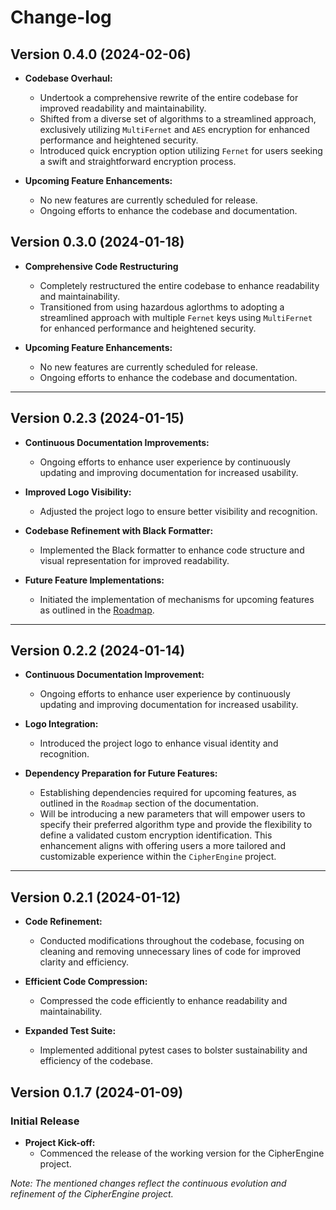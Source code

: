 # Change-log

## Version 0.4.0 (2024-02-06)
- **Codebase Overhaul:**
  - Undertook a comprehensive rewrite of the entire codebase for improved readability and maintainability.
  - Shifted from a diverse set of algorithms to a streamlined approach, exclusively utilizing `MultiFernet` and `AES` encryption for enhanced performance and heightened security.
  - Introduced quick encryption option utilizing `Fernet` for users seeking a swift and straightforward encryption process.

- **Upcoming Feature Enhancements:**
  - No new features are currently scheduled for release.
  - Ongoing efforts to enhance the codebase and documentation.


## Version 0.3.0 (2024-01-18)
- **Comprehensive Code Restructuring**
  - Completely restructured the entire codebase to enhance readability and maintainability.
  - Transitioned from using hazardous aglorthms to adopting a streamlined approach with multiple `Fernet` keys using `MultiFernet` for enhanced performance and heightened security.

- **Upcoming Feature Enhancements:**
  - No new features are currently scheduled for release.
  - Ongoing efforts to enhance the codebase and documentation.
---

## Version 0.2.3 (2024-01-15)
- **Continuous Documentation Improvements:**
  - Ongoing efforts to enhance user experience by continuously updating and improving documentation for increased usability.

- **Improved Logo Visibility:**
  - Adjusted the project logo to ensure better visibility and recognition.

- **Codebase Refinement with Black Formatter:**
  - Implemented the Black formatter to enhance code structure and visual representation for improved readability.

- **Future Feature Implementations:**
  - Initiated the implementation of mechanisms for upcoming features as outlined in the [Roadmap](./README.md#Roadmap).
  
---

## Version 0.2.2 (2024-01-14)
- **Continuous Documentation Improvement:**
  - Ongoing efforts to enhance user experience by continuously updating and improving documentation for increased usability.

- **Logo Integration:**
  - Introduced the project logo to enhance visual identity and recognition.

- **Dependency Preparation for Future Features:**
  - Establishing dependencies required for upcoming features, as outlined in the `Roadmap` section of the documentation.
  - Will be introducing a new parameters that will empower users to specify their preferred algorithm type and provide the flexibility to define a validated custom encryption identification. This enhancement aligns with offering users a more tailored and customizable experience within the `CipherEngine` project.
---

## Version 0.2.1 (2024-01-12)
- **Code Refinement:**
  - Conducted modifications throughout the codebase, focusing on cleaning and removing unnecessary lines of code for improved clarity and efficiency.

- **Efficient Code Compression:**
  - Compressed the code efficiently to enhance readability and maintainability.

- **Expanded Test Suite:**
  - Implemented additional pytest cases to bolster sustainability and efficiency of the codebase.

## Version 0.1.7 (2024-01-09)

### Initial Release

- **Project Kick-off:**
  - Commenced the release of the working version for the CipherEngine project.

*Note: The mentioned changes reflect the continuous evolution and refinement of the CipherEngine project.*